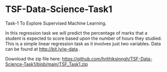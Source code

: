 # TSF-Data-Science-Task1
Task-1 To Explore Supervised Machine Learning.

In this regression task we will predict the percentage of marks that a student is expected to score based upon the number of hours they studied.
This is a simple linear regression task as it involves just two variables. Data can be found at http://bit.ly/w-data .

Download the zip file here: https://github.com/hrithiksinngh/TSF-Data-Science-Task1/blob/main/TSF_Task1.zip
